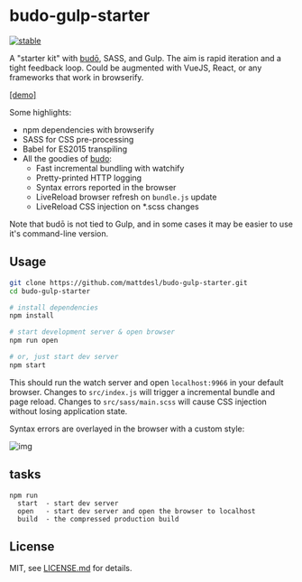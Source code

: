 # budo-gulp-starter

[![stable](http://badges.github.io/stability-badges/dist/stable.svg)](http://github.com/badges/stability-badges)

A "starter kit" with [budō](https://github.com/mattdesl/budo), SASS, and Gulp. The aim is rapid iteration and a tight feedback loop. Could be augmented with VueJS, React, or any frameworks that work in browserify.

[[demo]](http://mattdesl.github.io/budo-gulp-starter/app/)

Some highlights:

  - npm dependencies with browserify
  - SASS for CSS pre-processing
  - Babel for ES2015 transpiling
  - All the goodies of [budo](https://github.com/mattdesl/budo):
    - Fast incremental bundling with watchify
    - Pretty-printed HTTP logging
    - Syntax errors reported in the browser
    - LiveReload browser refresh on `bundle.js` update
    - LiveReload CSS injection on *.scss changes
  
Note that budō is not tied to Gulp, and in some cases it may be easier to use it's command-line version. 

## Usage

```sh
git clone https://github.com/mattdesl/budo-gulp-starter.git
cd budo-gulp-starter

# install dependencies
npm install

# start development server & open browser
npm run open

# or, just start dev server
npm start
```

This should run the watch server and open `localhost:9966` in your default browser. Changes to `src/index.js` will trigger a incremental bundle and page reload. Changes to `src/sass/main.scss` will cause CSS injection without losing application state. 

Syntax errors are overlayed in the browser with a custom style:

![img](http://i.imgur.com/dP7lH7N.png) 

## tasks

```
npm run
  start  - start dev server
  open   - start dev server and open the browser to localhost
  build  - the compressed production build
```

## License

MIT, see [LICENSE.md](http://github.com/mattdesl/budo-gulp-starter/blob/master/LICENSE.md) for details.
